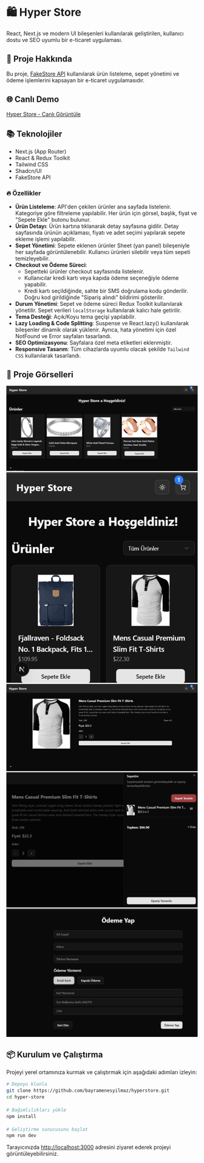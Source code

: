 # 🛍️ Hyper Store

React, Next.js ve modern UI bileşenleri kullanılarak geliştirilen, kullanıcı dostu ve SEO uyumlu bir e-ticaret uygulaması.

## 🚀 Proje Hakkında

Bu proje, [FakeStore API](https://fakestoreapi.com/docs) kullanılarak ürün listeleme, sepet yönetimi ve ödeme işlemlerini kapsayan bir e-ticaret uygulamasıdır.

## 🌐 Canlı Demo

[Hyper Store - Canlı Görüntüle](https://hyperstore.vercel.app)

## 📚 Teknolojiler

- Next.js (App Router)
- React & Redux Toolkit
- Tailwind CSS
- Shadcn/UI
- FakeStore API

### 🔥 Özellikler

- **Ürün Listeleme**: API'den çekilen ürünler ana sayfada listelenir. Kategoriye göre filtreleme yapılabilir. Her ürün için görsel, başlık, fiyat ve "Sepete Ekle" butonu bulunur.
- **Ürün Detayı**: Ürün kartına tıklanarak detay sayfasına gidilir. Detay sayfasında ürünün açıklaması, fiyatı ve adet seçimi yapılarak sepete ekleme işlemi yapılabilir.
- **Sepet Yönetimi**: Sepete eklenen ürünler Sheet (yan panel) bileşeniyle her sayfada görüntülenebilir. Kullanıcı ürünleri silebilir veya tüm sepeti temizleyebilir.
- **Checkout ve Ödeme Süreci**:
  - Sepetteki ürünler checkout sayfasında listelenir.
  - Kullanıcılar kredi kartı veya kapıda ödeme seçeneğiyle ödeme yapabilir.
  - Kredi kartı seçildiğinde, sahte bir SMS doğrulama kodu gönderilir. Doğru kod girildiğinde "Sipariş alındı" bildirimi gösterilir.
- **Durum Yönetimi**: Sepet ve ödeme süreci Redux Toolkit kullanılarak yönetilir. Sepet verileri `localStorage` kullanılarak kalıcı hale getirilir.
- **Tema Desteği**: Açık/Koyu tema geçişi yapılabilir.
- **Lazy Loading & Code Splitting**: Suspense ve React.lazy() kullanılarak bileşenler dinamik olarak yüklenir. Ayrıca, hata yönetimi için özel NotFound ve Error sayfaları tasarlandı.
- **SEO Optimizasyonu**: Sayfalara özel meta etiketleri eklenmiştir.
- **Responsive Tasarım**: Tüm cihazlarda uyumlu olacak şekilde `Tailwind CSS` kullanılarak tasarlandı.

## 📸 Proje Görselleri

![Ana Sayfa](./public/screenshots/homepage.png)
![Responsive](./public/screenshots/responsive.png)
![Ürün Detay](./public/screenshots/product-detail.png)
![Sepet](./public/screenshots/cart.png)
![Ödeme](./public/screenshots/checkout.png)

## 📦 Kurulum ve Çalıştırma

Projeyi yerel ortamınıza kurmak ve çalıştırmak için aşağıdaki adımları izleyin:

```bash
# Depoyu klonla
git clone https://github.com/bayramenesyilmaz/hyperstore.git
cd hyper-store

# Bağımlılıkları yükle
npm install

# Geliştirme sunucusunu başlat
npm run dev
```

Tarayıcınızda [http://localhost:3000](http://localhost:3000) adresini ziyaret ederek projeyi görüntüleyebilirsiniz.
